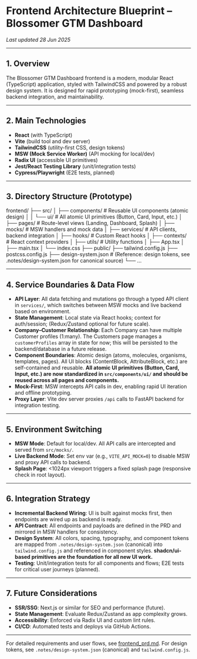 # Frontend Architecture Blueprint – Blossomer GTM Dashboard

_Last updated 28 Jun 2025_

---

## 1. Overview
The Blossomer GTM Dashboard frontend is a modern, modular React (TypeScript) application, styled with TailwindCSS and powered by a robust design system. It is designed for rapid prototyping (mock-first), seamless backend integration, and maintainability.

---

## 2. Main Technologies
- **React** (with TypeScript)
- **Vite** (build tool and dev server)
- **TailwindCSS** (utility-first CSS, design tokens)
- **MSW (Mock Service Worker)** (API mocking for local/dev)
- **Radix UI** (accessible UI primitives)
- **Jest/React Testing Library** (unit/integration tests)
- **Cypress/Playwright** (E2E tests, planned)

---

## 3. Directory Structure (Prototype)

frontend/
├── src/
│   ├── components/           # Reusable UI components (atomic design)
│   │   └── ui/               # All atomic UI primitives (Button, Card, Input, etc.)
│   ├── pages/                # Route-level views (Landing, Dashboard, Splash)
│   ├── mocks/                # MSW handlers and mock data
│   ├── services/             # API clients, backend integration
│   ├── hooks/                # Custom React hooks
│   ├── contexts/             # React context providers
│   ├── utils/                # Utility functions
│   ├── App.tsx
│   ├── main.tsx
│   └── index.css
├── public/
├── tailwind.config.js
├── postcss.config.js
├── design-system.json        # (Reference: design tokens, see .notes/design-system.json for canonical source)
└── ...

---

## 4. Service Boundaries & Data Flow
- **API Layer**: All data fetching and mutations go through a typed API client in `services/`, which switches between MSW mocks and live backend based on environment.
- **State Management**: Local state via React hooks; context for auth/session; (Redux/Zustand optional for future scale).
- **Company–Customer Relationship**: Each Company can have multiple Customer profiles (1:many). The Customers page manages a `customerProfiles` array in state for now; this will be persisted to the backend/database in a future release.
- **Component Boundaries**: Atomic design (atoms, molecules, organisms, templates, pages). All UI blocks (ContentBlock, AttributeBlock, etc.) are self-contained and reusable. **All atomic UI primitives (Button, Card, Input, etc.) are now standardized in `src/components/ui/` and should be reused across all pages and components.**
- **Mock-First**: MSW intercepts API calls in dev, enabling rapid UI iteration and offline prototyping.
- **Proxy Layer**: Vite dev server proxies `/api` calls to FastAPI backend for integration testing.

---

## 5. Environment Switching
- **MSW Mode**: Default for local/dev. All API calls are intercepted and served from `src/mocks/`.
- **Live Backend Mode**: Set env var (e.g., `VITE_API_MOCK=0`) to disable MSW and proxy API calls to backend.
- **Splash Page**: <1024px viewport triggers a fixed splash page (responsive check in root layout).

---

## 6. Integration Strategy
- **Incremental Backend Wiring**: UI is built against mocks first, then endpoints are wired up as backend is ready.
- **API Contract**: All endpoints and payloads are defined in the PRD and mirrored in MSW handlers for consistency.
- **Design System**: All colors, spacing, typography, and component tokens are mapped from `.notes/design-system.json` (canonical) into `tailwind.config.js` and referenced in component styles. **shadcn/ui-based primitives are the foundation for all new UI work.**
- **Testing**: Unit/integration tests for all components and flows; E2E tests for critical user journeys (planned).

---

## 7. Future Considerations
- **SSR/SSG**: Next.js or similar for SEO and performance (future).
- **State Management**: Evaluate Redux/Zustand as app complexity grows.
- **Accessibility**: Enforced via Radix UI and custom lint rules.
- **CI/CD**: Automated tests and deploys via GitHub Actions.

---

For detailed requirements and user flows, see [frontend_prd.md](mdc:frontend_prd.md). For design tokens, see `.notes/design-system.json` (canonical) and `tailwind.config.js`. 